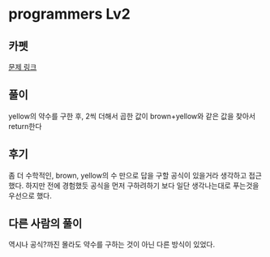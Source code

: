 # programmers Lv2

## 카펫

[문제 링크](https://programmers.co.kr/learn/courses/30/lessons/42842)

## 풀이

yellow의 약수를 구한 후, 2씩 더해서 곱한 값이 brown+yellow와 같은 값을 찾아서 return한다

## 후기

좀 더 수학적인, brown, yellow의 수 만으로 답을 구할 공식이 있을거라 생각하고 접근했다.
하지만 전에 경험했듯 공식을 먼저 구하려하기 보다 일단 생각나는대로 푸는것을 우선으로 했다.

## 다른 사람의 풀이

역시나 공식?까진 몰라도 약수를 구하는 것이 아닌 다른 방식이 있었다.
